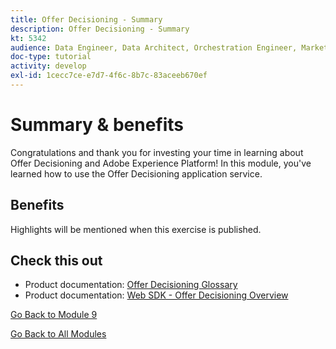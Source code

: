 ```yaml
---
title: Offer Decisioning - Summary
description: Offer Decisioning - Summary
kt: 5342
audience: Data Engineer, Data Architect, Orchestration Engineer, Marketer
doc-type: tutorial
activity: develop
exl-id: 1cecc7ce-e7d7-4f6c-8b7c-83aceeb670ef
---
```

# Summary & benefits

Congratulations and thank you for investing your time in learning about Offer Decisioning and Adobe Experience Platform! 
In this module, you've learned how to use the Offer Decisioning application service. 

## Benefits

Highlights will be mentioned when this exercise is published.

## Check this out

- Product documentation: [Offer Decisioning Glossary](https://experienceleague.adobe.com/docs/offer-decisioning/using/get-started/glossary.html?lang=en#get-started)
- Product documentation: [Web SDK - Offer Decisioning Overview](https://experienceleague.adobe.com/docs/experience-platform/edge/personalization/offer-decisioning/offer-decisioning-overview.html?lang=en#offer-decisioning-overview)

[Go Back to Module 9](./offer-decisioning.md)

[Go Back to All Modules](../../overview.md)
